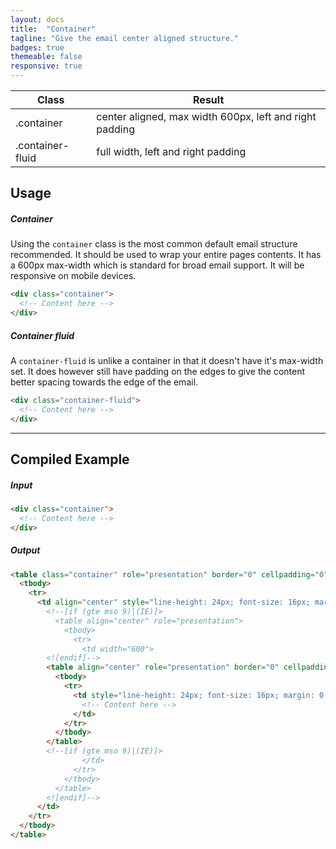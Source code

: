 ```yaml
---
layout: docs
title:  "Container"
tagline: "Give the email center aligned structure."
badges: true
themeable: false
responsive: true
---
```


<a name="class-reference"></a>
<div class="table-utilities">
  <table class="table">
    <thead>
      <tr>
        <th>Class</th>
        <th>Result</th>
      </tr>
    </thead>
    <tbody>
      <tr><td class="class">.container</td><td class="result">center aligned, max width 600px, left and right padding</td></tr>
      <tr><td class="class">.container-fluid</td><td class="result">full width, left and right padding</td></tr>
    </tbody>
  </table>
</div>

<a name="usage"></a>
<h2 class="h3">Usage</h2>

##### Container
Using the `container` class is the most common default email structure recommended. It should be used to wrap your entire pages contents. It has a 600px max-width which is standard for broad email support. It will be responsive on mobile devices.

```html
<div class="container">
  <!-- Content here -->
</div>
```

##### Container fluid
A `container-fluid` is unlike a container in that it doesn't have it's max-width set. It does however still have padding on the edges to give the content better spacing towards the edge of the email.

```html
<div class="container-fluid">
  <!-- Content here -->
</div>
```

<hr class="my-5">
<a name="compiled-example"></a>
<h2 class="h3">Compiled Example</h2>

##### Input
```html
<div class="container">
  <!-- Content here -->
</div>
```

##### Output
```html
<table class="container" role="presentation" border="0" cellpadding="0" cellspacing="0" style="width: 100%;">
  <tbody>
    <tr>
      <td align="center" style="line-height: 24px; font-size: 16px; margin: 0; padding: 0 16px;">
        <!--[if (gte mso 9)|(IE)]>
          <table align="center" role="presentation">
            <tbody>
              <tr>
                <td width="600">
        <![endif]-->
        <table align="center" role="presentation" border="0" cellpadding="0" cellspacing="0" style="width: 100%; max-width: 600px; margin: 0 auto;">
          <tbody>
            <tr>
              <td style="line-height: 24px; font-size: 16px; margin: 0;" align="left">
                <!-- Content here -->
              </td>
            </tr>
          </tbody>
        </table>
        <!--[if (gte mso 9)|(IE)]>
                </td>
              </tr>
            </tbody>
          </table>
        <![endif]-->
      </td>
    </tr>
  </tbody>
</table>
```
